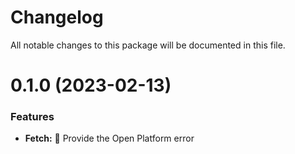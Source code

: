 # Changelog

All notable changes to this package will be documented in this file.

# 0.1.0 (2023-02-13)

### Features

- **Fetch:** 🌟 Provide the Open Platform error

